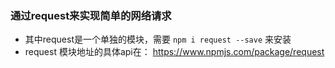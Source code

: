 ### 通过request来实现简单的网络请求
- 其中request是一个单独的模块，需要 `npm i request --save` 来安装
- request 模块地址的具体api在： https://www.npmjs.com/package/request